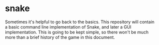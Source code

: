 # snake

Sometimes it's helpful to go back to the basics. This repository will contain a basic command line implementation of Snake, and later a GUI implementation. This is going to be kept simple, so there won't be much more than a brief history of the game in this document.
